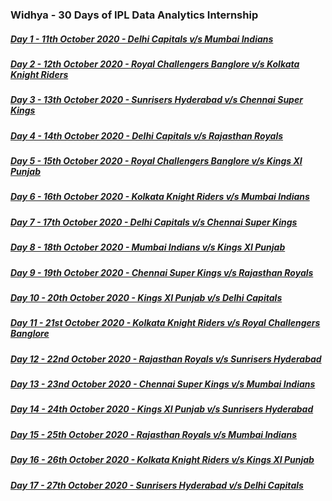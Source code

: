 ### Widhya - 30 Days of IPL Data Analytics Internship

##### [Day 1 - 11th October 2020 - Delhi Capitals v/s Mumbai Indians](https://github.com/shashwatk1/IPL_Data_Analysis/tree/main/Day_1_11_October)
##### [Day 2 - 12th October 2020 - Royal Challengers Banglore v/s Kolkata Knight Riders](https://github.com/shashwatk1/IPL_Data_Analysis/tree/main/Day_2_12_October)
##### [Day 3 - 13th October 2020 - Sunrisers Hyderabad v/s Chennai Super Kings](https://github.com/shashwatk1/IPL_Data_Analysis/tree/main/Day_3_13_October)
##### [Day 4 - 14th October 2020 - Delhi Capitals v/s Rajasthan Royals](https://github.com/shashwatk1/IPL_Data_Analysis/tree/main/Day_4_14_October)
##### [Day 5 - 15th October 2020 - Royal Challengers Banglore v/s Kings XI Punjab](https://github.com/shashwatk1/IPL_Data_Analysis/tree/main/Day_5_15_October)
##### [Day 6 - 16th October 2020 - Kolkata Knight Riders v/s Mumbai Indians](https://github.com/shashwatk1/IPL_Data_Analysis/tree/main/Day_6_16_October)
##### [Day 7 - 17th October 2020 - Delhi Capitals v/s Chennai Super Kings](https://github.com/shashwatk1/IPL_Data_Analysis/tree/main/Day_7_17_October)
##### [Day 8 - 18th October 2020 - Mumbai Indians v/s Kings XI Punjab](https://github.com/shashwatk1/IPL_Data_Analysis/tree/main/Day_8_18_October)
##### [Day 9 - 19th October 2020 - Chennai Super Kings v/s Rajasthan Royals](https://github.com/shashwatk1/IPL_Data_Analysis/tree/main/Day_9_19_October)
##### [Day 10 - 20th October 2020 - Kings XI Punjab v/s Delhi Capitals](https://github.com/shashwatk1/IPL_Data_Analysis/tree/main/Day_10_20_October)
##### [Day 11 - 21st October 2020 - Kolkata Knight Riders v/s Royal Challengers Banglore](https://github.com/shashwatk1/IPL_Data_Analysis/tree/main/Day_11_21_October)
##### [Day 12 - 22nd October 2020 - Rajasthan Royals v/s Sunrisers Hyderabad](https://github.com/shashwatk1/IPL_Data_Analysis/tree/main/Day_12_22_October)
##### [Day 13 - 23nd October 2020 - Chennai Super Kings v/s Mumbai Indians](https://github.com/shashwatk1/IPL_Data_Analysis/tree/main/Day_13_23_October)
##### [Day 14 - 24th October 2020 - Kings XI Punjab v/s Sunrisers Hyderabad](https://github.com/shashwatk1/IPL_Data_Analysis/tree/main/Day_14_24_October)
##### [Day 15 - 25th October 2020 - Rajasthan Royals v/s Mumbai Indians](https://github.com/shashwatk1/IPL_Data_Analysis/tree/main/Day_15_25_October)
##### [Day 16 - 26th October 2020 - Kolkata Knight Riders v/s Kings XI Punjab](https://github.com/shashwatk1/IPL_Data_Analysis/tree/main/Day_16_26_October)
##### [Day 17 - 27th October 2020 - Sunrisers Hyderabad v/s Delhi Capitals](https://github.com/shashwatk1/IPL_Data_Analysis/tree/main/Day_17_27_October)